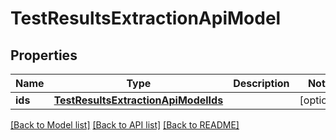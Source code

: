# TestResultsExtractionApiModel


## Properties
Name | Type | Description | Notes
------------ | ------------- | ------------- | -------------
**ids** | [**TestResultsExtractionApiModelIds**](TestResultsExtractionApiModelIds.md) |  | [optional] 

[[Back to Model list]](../README.md#documentation-for-models) [[Back to API list]](../README.md#documentation-for-api-endpoints) [[Back to README]](../README.md)


